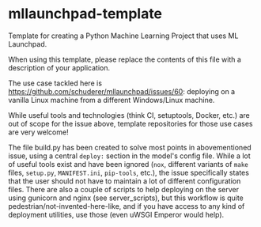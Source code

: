 # mllaunchpad-template
Template for creating a Python Machine Learning Project that uses ML Launchpad.

When using this template, please replace the contents of this file with a description of your application.

The use case tackled here is https://github.com/schuderer/mllaunchpad/issues/60: deploying on a vanilla Linux machine from a different Windows/Linux machine.

While useful tools and technologies (think CI, setuptools, Docker, etc.) are out of scope for the issue above, template repositories for those use cases are very welcome!

The file build.py has been created to solve most points in abovementioned issue, using a central `deploy:` section in the model's config file. While a lot of useful tools exist and have been ignored (`nox`, different variants of `make` files, `setup.py`, `MANIFEST.ini`, `pip-tools`, etc.), the issue specifically states that the user should not have to maintain a lot of different configuration files. There are also a couple of scripts to help deploying on the server using gunicorn and nginx (see server_scripts), but this workflow is quite pedestrian/not-invented-here-like, and if you have access to any kind of deployment utilities, use those (even uWSGI Emperor would help).
